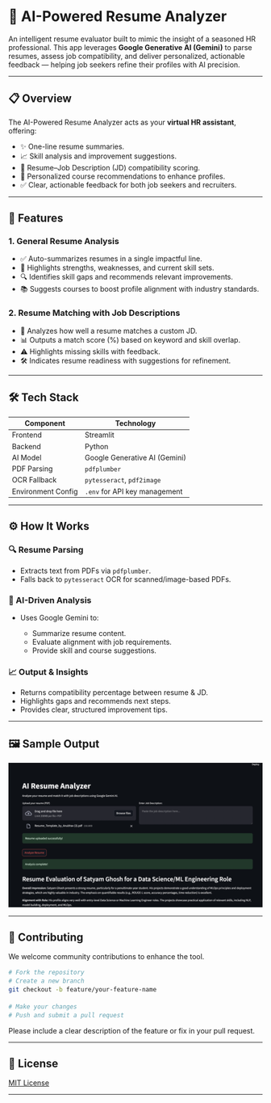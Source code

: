 # 🧠 AI-Powered Resume Analyzer

An intelligent resume evaluator built to mimic the insight of a seasoned HR professional. This app leverages **Google Generative AI (Gemini)** to parse resumes, assess job compatibility, and deliver personalized, actionable feedback — helping job seekers refine their profiles with AI precision.

---

## 📋 Overview

The AI-Powered Resume Analyzer acts as your **virtual HR assistant**, offering:

* ✨ One-line resume summaries.
* 📈 Skill analysis and improvement suggestions.
* 🎯 Resume–Job Description (JD) compatibility scoring.
* 🧭 Personalized course recommendations to enhance profiles.
* ✅ Clear, actionable feedback for both job seekers and recruiters.

---

## 🔑 Features

### 1. General Resume Analysis

* ✅ Auto-summarizes resumes in a single impactful line.
* 🧠 Highlights strengths, weaknesses, and current skill sets.
* 🔍 Identifies skill gaps and recommends relevant improvements.
* 📚 Suggests courses to boost profile alignment with industry standards.

### 2. Resume Matching with Job Descriptions

* 🔗 Analyzes how well a resume matches a custom JD.
* 📊 Outputs a match score (%) based on keyword and skill overlap.
* ⚠️ Highlights missing skills with feedback.
* 🛠️ Indicates resume readiness with suggestions for refinement.

---

## 🛠 Tech Stack

| Component          | Technology                    |
| ------------------ | ----------------------------- |
| Frontend           | Streamlit                     |
| Backend            | Python                        |
| AI Model           | Google Generative AI (Gemini) |
| PDF Parsing        | `pdfplumber`                  |
| OCR Fallback       | `pytesseract`, `pdf2image`    |
| Environment Config | `.env` for API key management |

---

## ⚙️ How It Works

### 🔍 Resume Parsing

* Extracts text from PDFs via `pdfplumber`.
* Falls back to `pytesseract` OCR for scanned/image-based PDFs.

### 🤖 AI-Driven Analysis

* Uses Google Gemini to:

  * Summarize resume content.
  * Evaluate alignment with job requirements.
  * Provide skill and course suggestions.

### 📈 Output & Insights

* Returns compatibility percentage between resume & JD.
* Highlights gaps and recommends next steps.
* Provides clear, structured improvement tips.

---

## 🖼 Sample Output 

![Resume Analyzer UI](image.png)

---

## 🙌 Contributing

We welcome community contributions to enhance the tool.

```bash
# Fork the repository
# Create a new branch
git checkout -b feature/your-feature-name

# Make your changes
# Push and submit a pull request
```

Please include a clear description of the feature or fix in your pull request.

---

## 📄 License

[MIT License](LICENSE)

---


